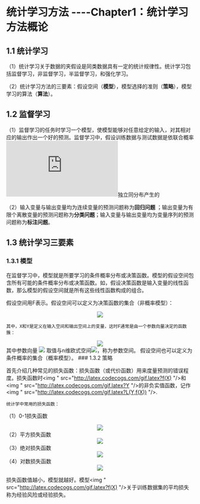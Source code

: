 # 统计学习方法 ----Chapter1：统计学习方法概论

## 1.1 统计学习

（1）统计学习关于数据的夹假设是同类数据具有一定的统计规律性。统计学习包括监督学习，非监督学习，半监督学习，和强化学习。

（2）统计学习方法的三要素：假设空间（**模型**），模型选择的准则（**策略**），模型学习的算法（**算法**）。

## 1.2 监督学习

（1）监督学习的任务时学习一个模型，使模型能够对任意给定的输入，对其相对应的输出作出一个好的预测。监督学习中，假设训练数据与测试数据是依联合概率![](http://latex.codecogs.com/gif.latex?P(X,Y))独立同分布产生的

（2）输入变量与输出变量均为连续变量的预测问题称为**回归问题** ；输出变量为有限个离散变量的预测问题称为**分类问题**；输入变量与输出变量均为变量序列的预测问题称为**标注问题**。

## 1.3 统计学习三要素

### 1.3.1 模型

​	在监督学习中，模型就是所要学习的条件概率分布或决策函数。模型的假设空间包含所有可能的条件概率分布或决策函数。如，假设决策函数是输入变量的线性函数，那么模型的假设空间就是所有这些线性函数构成的组合。

​	假设空间用F表示。假设空间可以定义为决策函数的集合（非概率模型）：

<div align=center><img " src="http://latex.codecogs.com/gif.latex?F=\{f|Y=f(X)\}"/></div>

	其中，X和Y是定义在输入空间和输出空间上的变量，这时F通常是由一个参数向量决定的函数簇：
<div align=center><img " src="http://latex.codecogs.com/gif.latex?F=\{f|Y=f_{\theta}(X),\theta \in \bold{R}^n\}"/></div>
其中参数向量 <img " src="http://latex.codecogs.com/gif.latex?\theta "/>  取值与n维欧式空间<img " src="http://latex.codecogs.com/gif.latex?\bold{R}^n "/>，称为参数空间。
	假设空间也可以定义为条件概率的集合（概率模型）。
### 1.3.2 策略

​	首先介绍几种常见的损失函数：损失函数（或代价函数）用来度量预测的错误程度。损失函数时<img " src="http://latex.codecogs.com/gif.latex?f(X) "/>和<img " src="http://latex.codecogs.com/gif.latex?Y "/>的非负实值函数，记作<img " src="http://latex.codecogs.com/gif.latex?L(Y,f(X)) "/>.

	统计学中常用的损失函数：

（1）0-1损失函数
<div align=center><img " src="http://latex.codecogs.com/gif.latex?L(Y,f(X))=\left\{
\begin{aligned}
1, Y \neq f(X) \\
0, Y=f(X) 
\end{aligned}
\right."/></div>
（2）平方损失函数
<div align=center><img " src="http://latex.codecogs.com/gif.latex?L(Y,f(X))=(Y-f(X))^2"/></div>
（3）绝对损失函数
<div align=center><img " src="http://latex.codecogs.com/gif.latex?L(Y,f(X))=|Y-f(X)|"/></div>
（4）对数损失函数
<div align=center><img " src="http://latex.codecogs.com/gif.latex?L(Y,f(X))=-logP(Y|X)"/></div>

损失函数值越小，模型就越好。模型<img " src="http://latex.codecogs.com/gif.latex?f(X) "/>关于训练数据集的平均损失称为经验风险或经验损失。